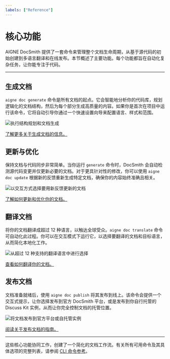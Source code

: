 ```yaml
---
labels: ["Reference"]
---
```


# 核心功能

AIGNE DocSmith 提供了一套命令来管理整个文档生命周期，从基于源代码的初始创建到多语言翻译和在线发布。本节概述了主要功能。每个功能都旨在自动化复杂任务，让你能专注于代码。

---

## 生成文档

`aigne doc generate` 命令是所有文档的起点。它会智能地分析你的代码库，规划逻辑化的文档结构，然后为每个部分生成高质量的内容。如果你是首次在项目中运行该命令，它将自动引导你通过一个快速设置向导来配置语言、样式和范围。

![执行结构规划和文档生成](https://docsmith.aigne.io/image-bin/uploads/d0766c19380a02eb8a6f8ce86a838849.png)

[了解更多关于生成文档的信息。](./features-generate-documentation.md)

## 更新与优化

保持文档与代码同步非常简单。当你运行 `generate` 命令时，DocSmith 会自动检测源代码变更并仅更新必要的文档。对于更具针对性的修改，你可以使用 `aigne doc update` 根据新的反馈重新生成特定文档，确保你的内容始终准确且相关。

![以交互方式选择要用新反馈更新的文档](https://docsmith.aigne.io/image-bin/uploads/75e9cf9823bb369c3d2b5a2e2da4ac06.png)

[了解如何更新和优化你的文档。](./features-update-and-refine.md)

## 翻译文档

将你的文档翻译成超过 12 种语言，以触达全球受众。`aigne doc translate` 命令可自动化此过程。你可以在交互模式下运行它，以选择要翻译的文档和目标语言，从而简化本地化工作。

![从超过 12 种支持的翻译语言中进行选择](https://docsmith.aigne.io/image-bin/uploads/2e243a2488f2060a693fe0ac0c8fb5ad.png)

[查看如何翻译你的文档。](./features-translate-documentation.md)

## 发布文档

文档准备就绪后，使用 `aigne doc publish` 将其发布到线上。该命令会提供一个交互式提示，让你选择发布到官方 DocSmith 平台，或是发布到你自行托管的 Discuss Kit 实例，从而让你完全控制文档的托管位置。

![将文档发布到官方平台或自托管实例](https://docsmith.aigne.io/image-bin/uploads/9fd929060b5abe13d03cf5eb7aea85aa.png)

[阅读关于发布文档的指南。](./features-publish-your-docs.md)

---

这些核心功能协同工作，创建了一个简化的文档工作流。有关所有可用命令及其具体选项的完整列表，请参阅 [CLI 命令参考](./cli-reference.md)。